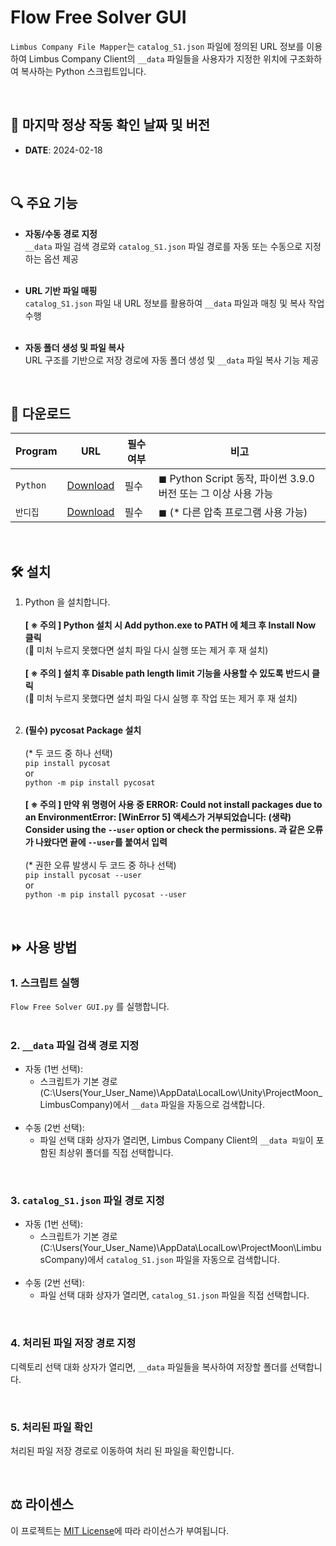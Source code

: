 # Flow Free Solver GUI
`Limbus Company File Mapper`는 `catalog_S1.json` 파일에 정의된 URL 정보를 이용하여 Limbus Company Client의 `__data` 파일들을 사용자가 지정한 위치에 구조화하여 복사하는 Python 스크립트입니다.

<BR>

## 📅 마지막 정상 작동 확인 날짜 및 버전
- **DATE**: 2024-02-18

<BR>

## 🔍 주요 기능
- **자동/수동 경로 지정**  
  `__data` 파일 검색 경로와 `catalog_S1.json` 파일 경로를 자동 또는 수동으로 지정하는 옵션 제공 <BR> <BR>

- **URL 기반 파일 매핑**  
  `catalog_S1.json` 파일 내 URL 정보를 활용하여 `__data` 파일과 매칭 및 복사 작업 수행 <BR> <BR>

- **자동 폴더 생성 및 파일 복사**  
  URL 구조를 기반으로 저장 경로에 자동 폴더 생성 및 `__data` 파일 복사 기능 제공

<BR>

## 💾 다운로드 <BR>
| Program                                | URL                                                | 필수여부 | 비고                                                                                           |
|----------------------------------------|----------------------------------------------------|----------|------------------------------------------------------------------------------------------------|
| `Python`            | [Download](https://www.python.org/downloads/release/python-390/)   | 필수     | ◼ Python Script 동작, 파이썬 3.9.0 버전 또는 그 이상 사용 가능 |
| `반디집`             | [Download](https://kr.bandisoft.com/bandizip/)   | 필수     | ◼ (* 다른 압축 프로그램 사용 가능) |

<BR>

## 🛠️ 설치

1. Python 을 설치합니다. <BR> <BR>
**[ ※ 주의 ] Python 설치 시 Add python.exe to PATH 에 체크 후 Install Now 클릭** <BR>
(📌 미처 누르지 못했다면 설치 파일 다시 실행 또는 제거 후 재 설치) <BR> <BR>
**[ ※ 주의 ] 설치 후 Disable path length limit 기능을 사용할 수 있도록 반드시 클릭** <BR>
(📌 미처 누르지 못했다면 설치 파일 다시 실행 후 작업 또는 제거 후 재 설치) <BR> <BR>

2. **(필수) pycosat Package 설치** <BR> <BR>
(* 두 코드 중 하나 선택) <BR>
`pip install pycosat` <BR>
or <BR>
`python -m pip install pycosat` <BR> <BR>
**[ ※ 주의 ] 만약 위 명령어 사용 중 ERROR: Could not install packages due to an EnvironmentError: [WinError 5] 액세스가 거부되었습니다: (생략) Consider using the `--user` option or check the permissions. 과 같은 오류가 나왔다면 끝에 `--user`를 붙여서 입력** <BR> <BR>
(* 권한 오류 발생시 두 코드 중 하나 선택) <BR>
`pip install pycosat --user` <BR>
or <BR>
`python -m pip install pycosat --user` <BR>

<BR>

## ⏩ 사용 방법

### 1. **스크립트 실행**

`Flow Free Solver GUI.py` 를 실행합니다. <BR> <BR>

### 2. **`__data` 파일 검색 경로 지정**  

- 자동 (1번 선택):
  - 스크립트가 기본 경로 (C:\Users\(Your_User_Name)\AppData\LocalLow\Unity\ProjectMoon_LimbusCompany)에서 `__data` 파일을 자동으로 검색합니다. <BR> <BR>
- 수동 (2번 선택):
  - 파일 선택 대화 상자가 열리면, Limbus Company Client의 `__data 파일`이 포함된 최상위 폴더를 직접 선택합니다.

<BR>

### 3. **`catalog_S1.json` 파일 경로 지정**  

- 자동 (1번 선택):
  - 스크립트가 기본 경로 (C:\Users\(Your_User_Name)\AppData\LocalLow\ProjectMoon\LimbusCompany)에서 `catalog_S1.json` 파일을 자동으로 검색합니다. <BR> <BR>
- 수동 (2번 선택):
  - 파일 선택 대화 상자가 열리면, `catalog_S1.json` 파일을 직접 선택합니다.

<BR>

### 4. **처리된 파일 저장 경로 지정**

디렉토리 선택 대화 상자가 열리면, `__data` 파일들을 복사하여 저장할 폴더를 선택합니다.

<BR>

### 5. **처리된 파일 확인**

처리된 파일 저장 경로로 이동하여 처리 된 파일을 확인합니다.

<BR>

## ⚖️ 라이센스
이 프로젝트는 [MIT License](LICENSE)에 따라 라이선스가 부여됩니다.

